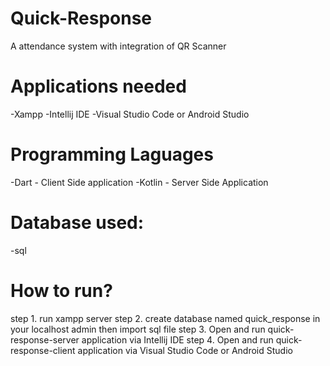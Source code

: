 # Quick-Response
A attendance system with integration of QR Scanner



# Applications needed
  -Xampp
  -Intellij IDE
  -Visual Studio Code or Android Studio
  
# Programming Laguages
  -Dart - Client Side application
  -Kotlin - Server Side Application

# Database used:
  -sql
  
# How to run?

  step 1. run xampp server
  step 2. create database named quick_response in your localhost admin then import sql file
  step 3. Open and run quick-response-server application via Intellij IDE
  step 4. Open and run quick-response-client application via Visual Studio Code or Android Studio

